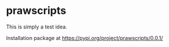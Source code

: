 # prawscripts

This is simply a test idea.

Installation package at https://pypi.org/project/prawscripts/0.0.1/
